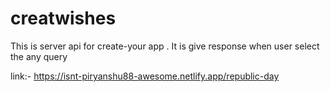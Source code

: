 # creatwishes
This is server api for create-your app . It is give response when user select the any query 

link:- https://isnt-piryanshu88-awesome.netlify.app/republic-day
